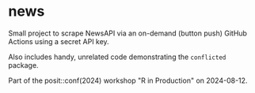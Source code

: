 # news

Small project to scrape NewsAPI via an on-demand (button push) GitHub Actions using a secret API key.

Also includes handy, unrelated code demonstrating the `conflicted` package.

Part of the posit::conf(2024) workshop "R in Production" on 2024-08-12.
